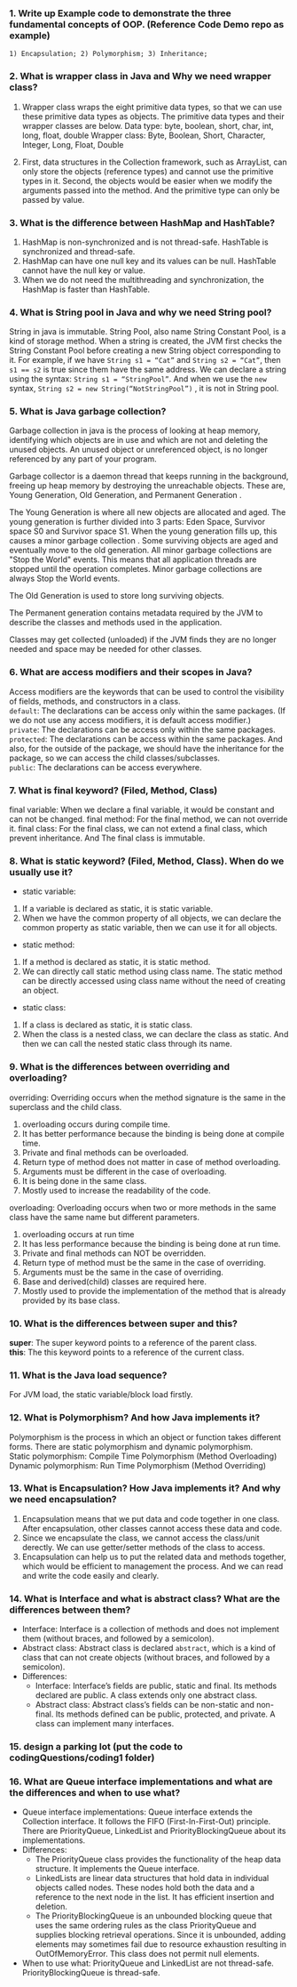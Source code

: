 ### 1. Write up Example code to demonstrate the three fundamental concepts of OOP. (Reference Code Demo repo as example)
    1) Encapsulation; 2) Polymorphism; 3) Inheritance;


### 2. What is wrapper class in Java and Why we need wrapper class?
1) Wrapper class wraps the eight primitive data types, so that we can use these primitive data types as objects.
The primitive data types and their wrapper classes are below.
Data type: byte, boolean, short, char, int, long, float, double
Wrapper class: Byte, Boolean, Short, Character, Integer, Long, Float, Double

2) First, data structures in the Collection framework, such as ArrayList, can only store the objects (reference types) and cannot use the primitive types in it.
Second, the objects would be easier when we modify the arguments passed into the method. And the primitive type can only be passed by value.


### 3. What is the difference between HashMap and HashTable?
1) HashMap is non-synchronized and is not thread-safe.
HashTable is synchronized and thread-safe.
2) HashMap can have one null key and its values can be null.
HashTable cannot have the null key or value.
3) When we do not need the multithreading and synchronization, the HashMap is faster than HashTable.


### 4. What is String pool in Java and why we need String pool?
String in java is immutable. String Pool, also name String Constant Pool, is a kind of storage method. When a string is created, the JVM first checks the String Constant Pool before creating a new String object corresponding to it. For example, if we have `String s1 = “Cat”` and `String s2 = “Cat”`, then `s1 == s2` is true since them have the same address.
We can declare a string using the syntax: `String s1 = “StringPool”`. And when we use the `new` syntax, `String s2 = new String(“NotStringPool”)` , it is not in String pool.


### 5. What is Java garbage collection?
Garbage collection in java is the process of looking at heap memory, identifying which objects are in use and which are not and deleting the unused objects. An unused object or unreferenced object, is no longer referenced by any part of your program.

Garbage collector is a daemon thread that keeps running in the background, freeing up heap memory by destroying the unreachable objects. These are, Young Generation, Old Generation, and Permanent Generation .

The Young Generation is where all new objects are allocated and aged. The young generation is further divided into 3 parts: Eden Space, Survivor space S0 and Survivor space S1. When the young generation fills up, this causes a minor garbage collection . Some surviving objects are aged and eventually move to the old generation. All minor garbage collections are "Stop the World" events. This means that all application threads are stopped until the operation completes. Minor garbage collections are always Stop the World events.

The Old Generation is used to store long surviving objects.

The Permanent generation contains metadata required by the JVM to describe the classes and methods used in the application.

Classes may get collected (unloaded) if the JVM finds they are no longer needed and space may be needed for other classes.


### 6. What are access modifiers and their scopes in Java?
Access modifiers are the keywords that can be used to control the visibility of fields, methods, and constructors in a class.  
`default`: The declarations can be access only within the same packages. (If we do not use any access modifiers, it is default access modifier.)  
`private`: The declarations can be access only within the same packages.  
`protected`: The declarations can be access within the same packages. And also, for the outside of the package, we should have the inheritance for the package, so we can access the child classes/subclasses.  
`public`: The declarations can be access everywhere.


### 7. What is final keyword? (Filed, Method, Class)
final variable: When we declare a final variable, it would be constant and can not be changed.
final method: For the final method, we can not override it.
final class: For the final class, we can not extend a final class, which prevent inheritance. And The final class is immutable.


### 8. What is static keyword? (Filed, Method, Class). When do we usually use it?  
- static variable:  
1) If a variable is declared as static, it is static variable.  
2) When we have the common property of all objects, we can declare the common property as static variable, then we can use it for all objects.  
- static method:  
1) If a method is declared as static, it is static method.  
2) We can directly call static method using class name. The static method can be directly accessed using class name without the need of creating an object.  
- static class:  
1) If a class is declared as static, it is static class.  
2) When the class is a nested class, we can declare the class as static. And then we can call the nested static class through its name.


### 9. What is the differences between overriding and overloading?
overriding: Overriding occurs when the method signature is the same in the superclass and the child class.
1) overloading occurs during compile time.
2) It has better performance because the binding is being done at compile time.
3) Private and final methods can be overloaded.
4) Return type of method does not matter in case of method overloading.
5) Arguments must be different in the case of overloading.
6) It is being done in the same class.
7) Mostly used to increase the readability of the code.

overloading: Overloading occurs when two or more methods in the same class have the same name but different parameters.
1) overloading occurs at run time
2) It has less performance because the binding is being done at run time.
3) Private and final methods can NOT be overridden.
4) Return type of method must be the same in the case of overriding.
5) Arguments must be the same in the case of overriding.
6) Base and derived(child) classes are required here.
7) Mostly used to provide the implementation of the method that is already provided by its base class.


### 10. What is the differences between super and this?
**super**: The super keyword points to a reference of the parent class.  
**this**: The this keyword points to a reference of the current class.

### 11. What is the Java load sequence? 
For JVM load, the static variable/block load firstly.


### 12. What is Polymorphism? And how Java implements it?
Polymorphism is the process in which an object or function takes different forms. There are static polymorphism and dynamic polymorphism.  
Static polymorphism: Compile Time Polymorphism (Method Overloading)  
Dynamic polymorphism: Run Time Polymorphism (Method Overriding)


### 13. What is Encapsulation? How Java implements it? And why we need encapsulation?
1) Encapsulation means that we put data and code together in one class. After encapsulation, other classes cannot access these data and code.
2) Since we encapsulate the class, we cannot access the class/unit derectly. We can use getter/setter methods of the class to access.
3) Encapsulation can help us to put the related data and methods together, which would be efficient to management the process. And we can read and write the code easily and clearly.


### 14. What is Interface and what is abstract class? What are the differences between them?
- Interface: Interface is a collection of methods and does not implement them (without braces, and followed by a semicolon).
- Abstract class: Abstract class is declared `abstract`, which is a kind of class that can not create objects (without braces, and followed by a semicolon).
- Differences: 
    - Interface: Interface’s fields are public, static and final. Its methods declared are public. A class extends only one abstract class.
    - Abstract class: Abstract class’s fields can be non-static and non-final. Its methods defined can be public, protected, and private. A class can implement many interfaces.

### 15. design a parking lot (put the code to codingQuestions/coding1 folder)


### 16. What are Queue interface implementations and what are the differences and when to use what?
- Queue interface implementations: Queue interface extends the Collection interface. It follows the FIFO (First-In-First-Out) principle. There are PriorityQueue, LinkedList and PriorityBlockingQueue about its implementations.
- Differences: 
    - The PriorityQueue class provides the functionality of the heap data structure. It implements the Queue interface. 
    - LinkedLists are linear data structures that hold data in individual objects called nodes. These nodes hold both the data and a reference to the next node in the list. It has efficient insertion and deletion.
    - The PriorityBlockingQueue is an unbounded blocking queue that uses the same ordering rules as the class PriorityQueue and supplies blocking retrieval operations. Since it is unbounded, adding elements may sometimes fail due to resource exhaustion resulting in OutOfMemoryError. This class does not permit null elements.
- When to use what: PriorityQueue and LinkedList are not thread-safe. PriorityBlockingQueue is thread-safe.